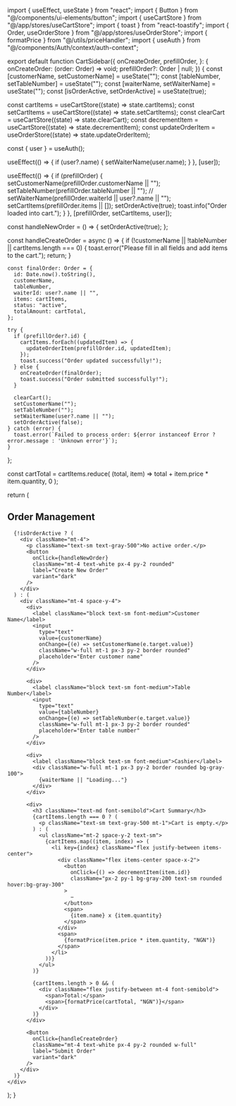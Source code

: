import { useEffect, useState } from "react";
import { Button } from "@/components/ui-elements/button";
import { useCartStore } from "@/app/stores/useCartStore";
import { toast } from "react-toastify";
import { Order, useOrderStore } from "@/app/stores/useOrderStore";
import { formatPrice } from "@/utils/priceHandler";
import { useAuth } from "@/components/Auth/context/auth-context";

export default function CartSidebar({
  onCreateOrder,
  prefillOrder,
}: {
  onCreateOrder: (order: Order) => void;
  prefillOrder?: Order | null;
}) {
  const [customerName, setCustomerName] = useState("");
  const [tableNumber, setTableNumber] = useState("");
  const [waiterName, setWaiterName] = useState("");
  const [isOrderActive, setOrderActive] = useState(true);

  const cartItems = useCartStore((state) => state.cartItems);
  const setCartItems = useCartStore((state) => state.setCartItems);
  const clearCart = useCartStore((state) => state.clearCart);
  const decrementItem = useCartStore((state) => state.decrementItem);
  const updateOrderItem = useOrderStore((state) => state.updateOrderItem);

  const { user } = useAuth();

  useEffect(() => {
    if (user?.name) {
      setWaiterName(user.name);
    }
  }, [user]);

  useEffect(() => {
    if (prefillOrder) {
      setCustomerName(prefillOrder.customerName || "");
      setTableNumber(prefillOrder.tableNumber || "");
      // setWaiterName(prefillOrder.waiterId || user?.name || "");
      setCartItems(prefillOrder.items || []);
      setOrderActive(true);
      toast.info("Order loaded into cart.");
    }
  }, [prefillOrder, setCartItems, user]);

  const handleNewOrder = () => {
    setOrderActive(true);
  };

  const handleCreateOrder = async () => {
    if (!customerName || !tableNumber || cartItems.length === 0) {
      toast.error("Please fill in all fields and add items to the cart.");
      return;
    }

    const finalOrder: Order = {
      id: Date.now().toString(),
      customerName,
      tableNumber,
      waiterId: user?.name || "",
      items: cartItems,
      status: "active",
      totalAmount: cartTotal,
    };

    try {
      if (prefillOrder?.id) {
        cartItems.forEach((updatedItem) => {
          updateOrderItem(prefillOrder.id, updatedItem);
        });
        toast.success("Order updated successfully!");
      } else {
        onCreateOrder(finalOrder);
        toast.success("Order submitted successfully!");
      }

      clearCart();
      setCustomerName("");
      setTableNumber("");
      setWaiterName(user?.name || "");
      setOrderActive(false);
    } catch (error) {
      toast.error(`Failed to process order: ${error instanceof Error ? error.message : 'Unknown error'}`);
    }
  };

  const cartTotal = cartItems.reduce(
    (total, item) => total + item.price * item.quantity,
    0
  );

  return (
    <div className="rounded-[10px] bg-white p-6 shadow-md dark:bg-gray-dark">
      <h2 className="text-lg font-bold">Order Management</h2>

      {!isOrderActive ? (
        <div className="mt-4">
          <p className="text-sm text-gray-500">No active order.</p>
          <Button
            onClick={handleNewOrder}
            className="mt-4 text-white px-4 py-2 rounded"
            label="Create New Order"
            variant="dark"
          />
        </div>
      ) : (
        <div className="mt-4 space-y-4">
          <div>
            <label className="block text-sm font-medium">Customer Name</label>
            <input
              type="text"
              value={customerName}
              onChange={(e) => setCustomerName(e.target.value)}
              className="w-full mt-1 px-3 py-2 border rounded"
              placeholder="Enter customer name"
            />
          </div>

          <div>
            <label className="block text-sm font-medium">Table Number</label>
            <input
              type="text"
              value={tableNumber}
              onChange={(e) => setTableNumber(e.target.value)}
              className="w-full mt-1 px-3 py-2 border rounded"
              placeholder="Enter table number"
            />
          </div>

          <div>
            <label className="block text-sm font-medium">Cashier</label>
            <div className="w-full mt-1 px-3 py-2 border rounded bg-gray-100">
              {waiterName || "Loading..."}
            </div>
          </div>

          <div>
            <h3 className="text-md font-semibold">Cart Summary</h3>
            {cartItems.length === 0 ? (
              <p className="text-sm text-gray-500 mt-1">Cart is empty.</p>
            ) : (
              <ul className="mt-2 space-y-2 text-sm">
                {cartItems.map((item, index) => (
                  <li key={index} className="flex justify-between items-center">
                    <div className="flex items-center space-x-2">
                      <button
                        onClick={() => decrementItem(item.id)}
                        className="px-2 py-1 bg-gray-200 text-sm rounded hover:bg-gray-300"
                      >
                        −
                      </button>
                      <span>
                        {item.name} x {item.quantity}
                      </span>
                    </div>
                    <span>
                      {formatPrice(item.price * item.quantity, "NGN")}
                    </span>
                  </li>
                ))}
              </ul>
            )}

            {cartItems.length > 0 && (
              <div className="flex justify-between mt-4 font-semibold">
                <span>Total:</span>
                <span>{formatPrice(cartTotal, "NGN")}</span>
              </div>
            )}
          </div>

          <Button
            onClick={handleCreateOrder}
            className="mt-4 text-white px-4 py-2 rounded w-full"
            label="Submit Order"
            variant="dark"
          />
        </div>
      )}
    </div>
  );
}
